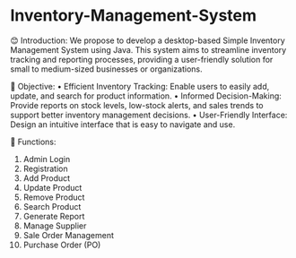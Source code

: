 # Inventory-Management-System

😊 Introduction: 
We propose to develop a desktop-based Simple Inventory Management System using Java. This system aims to streamline inventory tracking and reporting processes, providing a user-friendly solution for small to medium-sized businesses or organizations.

📍 Objective: 
•	Efficient Inventory Tracking: Enable users to easily add, update, and search for product information.
•	Informed Decision-Making: Provide reports on stock levels, low-stock alerts, and sales trends to support better inventory management decisions.
•	User-Friendly Interface: Design an intuitive interface that is easy to navigate and use.

🤖 Functions:
1. Admin Login
2. Registration
3. Add Product
4. Update Product
5. Remove Product 
6. Search Product 
7. Generate Report
8. Manage Supplier
9. Sale Order Management
10. Purchase Order (PO)
